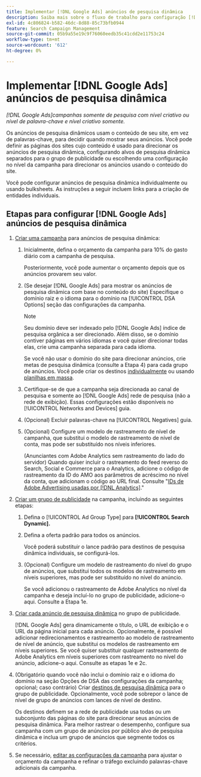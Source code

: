 ```yaml
---
title: Implementar [!DNL Google Ads] anúncios de pesquisa dinâmica
description: Saiba mais sobre o fluxo de trabalho para configuração [!DNL Google Ads] anúncios de pesquisa dinâmica.
exl-id: 4c806824-b582-46dc-8d88-85c73bfb0944
feature: Search Campaign Management
source-git-commit: 05b9a55e19c9f76060eedb35c41cdd2e11753c24
workflow-type: tm+mt
source-wordcount: '612'
ht-degree: 0%

---
```


# Implementar [!DNL Google Ads] anúncios de pesquisa dinâmica

*[!DNL Google Ads]campanhas somente de pesquisa com nível criativo ou nível de palavra-chave e nível criativo somente.*

Os anúncios de pesquisa dinâmicos usam o conteúdo de seu site, em vez de palavras-chave, para decidir quando mostrar seus anúncios. Você pode definir as páginas dos sites cujo conteúdo é usado para direcionar os anúncios de pesquisa dinâmica, configurando alvos de pesquisa dinâmica separados para o grupo de publicidade ou escolhendo uma configuração no nível da campanha para direcionar os anúncios usando o conteúdo do site.

Você pode configurar anúncios de pesquisa dinâmica individualmente ou usando bulksheets. As instruções a seguir incluem links para a criação de entidades individuais.

## Etapas para configurar [!DNL Google Ads] anúncios de pesquisa dinâmica

1. [Criar uma campanha](/help/search-social-commerce/campaign-management/campaigns/campaign-manage.md) para anúncios de pesquisa dinâmica:

   1. Inicialmente, defina o orçamento da campanha para 10% do gasto diário com a campanha de pesquisa.

      Posteriormente, você pode aumentar o orçamento depois que os anúncios provarem seu valor.

   1. (Se desejar [!DNL Google Ads] para mostrar os anúncios de pesquisa dinâmica com base no conteúdo do site) Especifique o domínio raiz e o idioma para o domínio na [!UICONTROL DSA Options] seção das configurações da campanha.

      >[!NOTE]
      >
      >Seu domínio deve ser indexado pelo [!DNL Google Ads] índice de pesquisa orgânica a ser direcionado. Além disso, se o domínio contiver páginas em vários idiomas e você quiser direcionar todas elas, crie uma campanha separada para cada idioma.

      Se você não usar o domínio do site para direcionar anúncios, crie metas de pesquisa dinâmica (consulte a Etapa 4) para cada grupo de anúncios. Você pode criar os destinos [individualmente](/help/search-social-commerce/campaign-management/campaigns/dynamic-search-target-manage.md) ou usando [planilhas em massa](/help/search-social-commerce/campaign-management/bulksheets/bulksheet-about.md).

   1. Certifique-se de que a campanha seja direcionada ao canal de pesquisa e somente ao [!DNL Google Ads] rede de pesquisa (não a rede de exibição). Essas configurações estão disponíveis no [!UICONTROL Networks and Devices] guia.

   1. (Opcional) Excluir palavras-chave na [!UICONTROL Negatives] guia.

   1. (Opcional) Configure um modelo de rastreamento de nível de campanha, que substitui o modelo de rastreamento de nível de conta, mas pode ser substituído nos níveis inferiores.

      (Anunciantes com Adobe Analytics sem rastreamento do lado do servidor) Quando quiser incluir o rastreamento do feed reverso do Search, Social e Commerce para o Analytics, adicione o código de rastreamento da ID do AMO aos parâmetros de acréscimo no nível da conta, que adicionam o código ao URL final. Consulte &quot;[IDs de Adobe Advertising usadas por [!DNL Analytics]](/help/integrations/analytics/ids.md).&quot;

1. [Criar um grupo de publicidade](/help/search-social-commerce/campaign-management/campaigns/ad-group-manage.md) na campanha, incluindo as seguintes etapas:

   1. Defina o [!UICONTROL Ad Group Type] para **[!UICONTROL Search Dynamic].**

   1. Defina a oferta padrão para todos os anúncios.

      Você poderá substituir o lance padrão para destinos de pesquisa dinâmica individuais, se configurá-los.

   1. (Opcional) Configure um modelo de rastreamento do nível do grupo de anúncios, que substitui todos os modelos de rastreamento em níveis superiores, mas pode ser substituído no nível do anúncio.

      Se você adicionou o rastreamento de Adobe Analytics no nível da campanha e deseja incluí-lo no grupo de publicidade, adicione-o aqui. Consulte a Etapa 1e.

1. [Criar cada anúncio de pesquisa dinâmica](/help/search-social-commerce/campaign-management/campaigns/ad-manage.md) no grupo de publicidade.

   [!DNL Google Ads] gera dinamicamente o título, o URL de exibição e o URL da página inicial para cada anúncio. Opcionalmente, é possível adicionar redirecionamentos e rastreamento ao modelo de rastreamento de nível de anúncio, que substitui os modelos de rastreamento em níveis superiores.
Se você quiser substituir qualquer rastreamento de Adobe Analytics em níveis superiores com rastreamento no nível do anúncio, adicione-o aqui. Consulte as etapas 1e e 2c.

1. (Obrigatório quando você não inclui o domínio raiz e o idioma do domínio na seção Opções de DSA das configurações da campanha; opcional; caso contrário) Criar [destinos de pesquisa dinâmica](/help/search-social-commerce/campaign-management/campaigns/dynamic-search-target-manage.md) para o grupo de publicidade. Opcionalmente, você pode sobrepor o lance de nível de grupo de anúncios com lances de nível de destino.

   Os destinos definem se a rede de publicidade usa todas ou um subconjunto das páginas do site para direcionar seus anúncios de pesquisa dinâmica. Para melhor rastrear o desempenho, configure sua campanha com um grupo de anúncios por público alvo de pesquisa dinâmica e inclua um grupo de anúncios que segmente todos os critérios.

1. Se necessário, [editar as configurações da campanha](/help/search-social-commerce/campaign-management/campaigns/campaign-manage.md) para ajustar o orçamento da campanha e refinar o tráfego excluindo palavras-chave adicionais da campanha.
